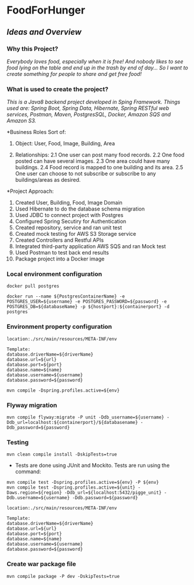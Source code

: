 # **FoodForHunger**


## *Ideas and Overview*

### Why this Project?
*Everybody loves food, especially when it is free! And nobody likes to see food lying on the table and end up in the trash by end of day... So I want to create something for people to share and get free food!*

### What is used to create the project?
*This is a Java8 backend project developed in Sping Framework. Things used are: Spring Boot, Spring Data, Hibernate, Spring RESTful web services, Postman, Maven, PostgresSQL, Docker, Amazon SQS and Amazon S3.*

*Business Roles Sort of:

1. Object: User, Food, Image, Building, Area

2. Relationships:
	2.1 One user can post many food records.
	2.2 One food posted can have several images.
	2.3 One area could have many buildings.
	2.4 Food record is mapped to one building and its area.
	2.5 One user can choose to not subscribe or subscribe to any buildings/areas as desired. 

*Project Approach:

1. Created User, Building, Food, Image Domain
2. Used Hibernate to do the database schema migration
3. Used JDBC to connect project with Postgres
4. Configured Spring Secutiry for Authentication
5. Created repository, service and ran unit test
6. Created mock testing for AWS S3 Storage service
7. Created Controllers and Restful APIs
8. Integrated third-party application AWS SQS and ran Mock test
9. Used Postman to test back end results
10. Package project into a Docker image

### Local environment configuration

```
docker pull postgres

docker run --name ${PostgresContainerName} -e POSTGRES_USER=${username} -e POSTGRES_PASSWORD=${password} -e POSTGRES_DB=${databaseName} -p ${hostport}:${containerport} -d postgres
```

### Environment property configuration

```
location:./src/main/resources/META-INF/env
   
Template:
database.driverName=${driverName}
database.url=${url}
database.port=${port}
database.name=${name}
database.username=${username}
database.password=${password}
   
mvn compile -Dspring.profiles.active=${env}
```

### Flyway migration

```$xslt
mvn compile flyway:migrate -P unit -Ddb_username=${username} -Ddb_url=localhost:${containerport}/${databasename} -Ddb_password=${password} 
```

### Testing

```mvn clean compile install -DskipTests=true```
* Tests are done using JUnit and Mockito. Tests are run using the command:
```$xslt
mvn compile test -Dspring.profiles.active=${env} -P ${env}
mvn compile test -Dspring.profiles.active=${unit} -Daws.region=${region} -Ddb_url=${localhost:5432/pigge_unit} -Ddb.username=${username} -Ddb.password=${password} 
```
```$xslt
location:./src/main/resources/META-INF/env

Template:
database.driverName=${driverName}
database.url=${url}
database.port=${port}
database.name=${name}
database.username=${username}
database.password=${password}
```

### Create war package file

```$xslt
mvn compile package -P dev -DskipTests=true
```


	







